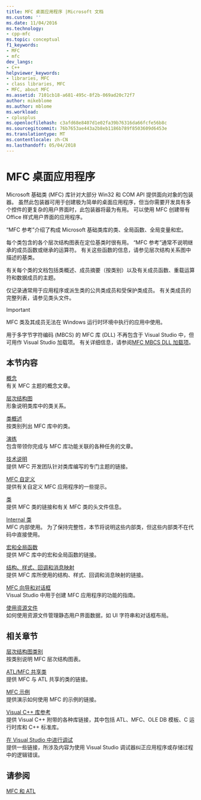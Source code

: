```yaml
---
title: MFC 桌面应用程序 |Microsoft 文档
ms.custom: ''
ms.date: 11/04/2016
ms.technology:
- cpp-mfc
ms.topic: conceptual
f1_keywords:
- MFC
- mfc
dev_langs:
- C++
helpviewer_keywords:
- libraries, MFC
- class libraries, MFC
- MFC, about MFC
ms.assetid: 7101cb18-a681-495c-8f2b-069ad20c72f7
author: mikeblome
ms.author: mblome
ms.workload:
- cplusplus
ms.openlocfilehash: c3afd68e8407d1e02fa39b76316da66fcfe56b8c
ms.sourcegitcommit: 76b7653ae443a2b8eb1186b789f8503609d6453e
ms.translationtype: MT
ms.contentlocale: zh-CN
ms.lasthandoff: 05/04/2018
---
```

# <a name="mfc-desktop-applications"></a>MFC 桌面应用程序
Microsoft 基础类 (MFC) 库针对大部分 Win32 和 COM API 提供面向对象的包装器。 虽然此包装器可用于创建极为简单的桌面应用程序，但当你需要开发具有多个控件的更复杂的用户界面时，此包装器将最为有用。 可以使用 MFC 创建带有 Office 样式用户界面的应用程序。  
  
 “MFC 参考”介绍了构成 Microsoft 基础类库的类、全局函数、全局变量和宏。  
  
 每个类包含的各个层次结构图表在定位基类时很有用。 “MFC 参考”通常不说明继承的成员函数或继承的运算符。 有关这些函数的信息，请参见层次结构关系图中描述的基类。  
  
 有关每个类的文档包括类概述、成员摘要（按类别）以及有关成员函数、重载运算符和数据成员的主题。  
  
 仅记录通常用于应用程序或派生类的公共类成员和受保护类成员。 有关类成员的完整列表，请参见类头文件。  
  
> [!IMPORTANT]
>  MFC 类及其成员无法在 Windows 运行时环境中执行的应用中使用。  
>   
>  用于多字节字符编码 (MBCS) 的 MFC 库 (DLL) 不再包含于 Visual Studio 中，但可用作 Visual Studio 加载项。 有关详细信息，请参阅[MFC MBCS DLL 加载项](mfc-mbcs-dll-add-on.md)。  
  
## <a name="in-this-section"></a>本节内容  
 [概念](mfc-concepts.md)  
 有关 MFC 主题的概念文章。  
  
 [层次结构图](hierarchy-chart.md)  
 形象说明类库中的类关系。  
  
 [类概述](class-library-overview.md)  
 按类别列出 MFC 库中的类。  
  
 [演练](walkthroughs-mfc.md)  
 包含带领你完成与 MFC 库功能关联的各种任务的文章。  
  
 [技术说明](mfc-technical-notes.md)  
 提供 MFC 开发团队针对类库编写的专门主题的链接。  
  
 [MFC 自定义](customization-for-mfc.md)  
 提供有关自定义 MFC 应用程序的一些提示。  
  
 [类](reference/mfc-classes.md)  
 提供 MFC 类的链接和有关 MFC 类的头文件信息。  
  
 [Internal 类](reference/internal-classes.md)  
 MFC 内部使用。 为了保持完整性，本节将说明这些内部类，但这些内部类不在代码中直接使用。  
  
 [宏和全局函数](reference/mfc-macros-and-globals.md)  
 提供 MFC 库中的宏和全局函数的链接。  
  
 [结构、样式、回调和消息映射](reference/structures-styles-callbacks-and-message-maps.md)  
 提供 MFC 库所使用的结构、样式、回调和消息映射的链接。  
  
 [MFC 向导和对话框](reference/mfc-wizards-and-dialog-boxes.md)  
 Visual Studio 中用于创建 MFC 应用程序的功能的指南。  
  
 [使用资源文件](../windows/working-with-resource-files.md)  
 如何使用资源文件管理静态用户界面数据，如 UI 字符串和对话框布局。  
  
## <a name="related-sections"></a>相关章节  
 [层次结构图类别](hierarchy-chart-categories.md)  
 按类别说明 MFC 层次结构图表。  
  
 [ATL/MFC 共享类](../atl-mfc-shared/atl-mfc-shared-classes.md)  
 提供 MFC 与 ATL 共享的类的链接。  
  
 [MFC 示例](../visual-cpp-samples.md)  
 提供演示如何使用 MFC 的示例的链接。  
  
 [Visual C++ 库参考](../standard-library/cpp-standard-library-reference.md)  
 提供 Visual C++ 附带的各种库链接，其中包括 ATL、MFC、OLE DB 模板、C 运行时库和 C++ 标准库。  
  
 [在 Visual Studio 中进行调试](/visualstudio/debugger/debugging-in-visual-studio.md)  
 提供一些链接，所涉及内容为使用 Visual Studio 调试器纠正应用程序或存储过程中的逻辑错误。  
  
## <a name="see-also"></a>请参阅  
 [MFC 和 ATL](mfc-and-atl.md)
